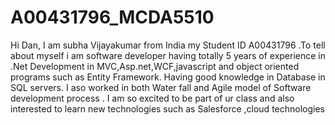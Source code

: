 # A00431796_MCDA5510
Hi Dan,
  I am subha Vijayakumar from India  my Student ID A00431796 .To tell about myself i am software developer   having totally 5 years of experience in .Net Development in MVC,Asp.net,WCF,javascript and object oriented programs such as Entity Framework.
  Having good knowledge in Database in SQL servers.
  I aso worked in both Water fall and Agile model of Software development process .
  I am so excited to be part of ur class and also interested to learn new technologies such as Salesforce ,cloud technologies 

